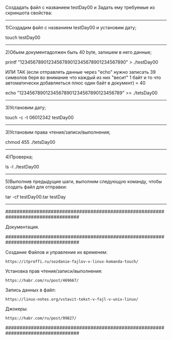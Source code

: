 
Создадать файл с названием testDay00 и Задать ему требуемые из скриншота свойства: 

_________________________________________________________________________________

1)Создадим файл с названием testDay00 и установим дату; 

touch testDay00

_________________________________________________________________________________

2)Обьем документадолжен быть 40 byte, запишем в него данные;

printf "1234567890123456789012345678901234567890" > ./testDay00

ИЛИ ТАК (если отправлять данные через "echo" нужно записать 39 символов беря во внимание что каждый из них "весит" 1 байт и то что автоматически добавляеться плюс один байт в документ) = 40

echo "123456789012345678901234567890123456789" >> ./tetsDay00

_________________________________________________________________________________

3)Установим дату; 

touch -c -t 06012342 testDay00

_________________________________________________________________________________

3)Установим права чтения/записи/выполнения; 

chmod 455 ./tetsDay00

_________________________________________________________________________________

4)Проверка;

ls -l ./testDay00

_________________________________________________________________________________

5)Выполнив предыдущие шаги, выполним следующую команду, чтобы создать
файл для отправки: 

tar -cf testDay00.tar testDay

_________________________________________________________________________________

##################################################################################

Документация.

##################################################################################

Создание Файлов и управление их временем:

	https://itproffi.ru/sozdanie-fajlov-v-linux-komanda-touch/

Установка прав чтения/записи/выполнения:

	https://habr.com/ru/post/469667/

Запись данных в файл:

	https://linux-notes.org/vstavit-tekst-v-fajl-v-unix-linux/

Джокеры:

	https://habr.com/ru/post/99827/

##################################################################################
